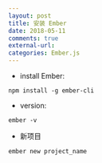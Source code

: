 ```yaml
---
layout: post
title: 安装 Ember
date: 2018-05-11
comments: true
external-url:
categories: Ember.js
---
```


- install Ember:
~~~
npm install -g ember-cli
~~~

- version:
~~~
ember -v
~~~

- 新项目
~~~
ember new project_name
~~~